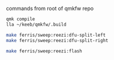 commands from root of qmkfw repo
```sh
qmk compile
lla ~/keeb/qmkfw/.build

make ferris/sweep:reezi:dfu-split-left
make ferris/sweep:reezi:dfu-split-right

make ferris/sweep:reezi:flash
```
